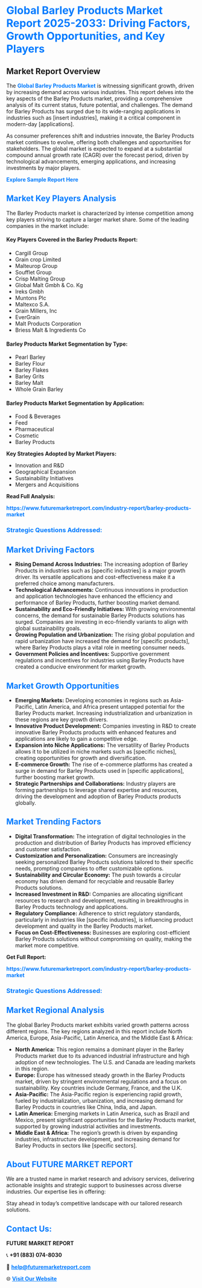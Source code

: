 <h1 style="color: #007BFF;">Global Barley Products Market Report 2025-2033: Driving Factors, Growth Opportunities, and Key Players</h1>

<section id="overview">
<h2>Market Report Overview</h2>
<p>The <a href="https://www.futuremarketreport.com/industry-report/barley-products-market" style="color: #007BFF; text-decoration: none;"><strong>Global Barley Products Market</strong></a> is witnessing significant growth, driven by increasing demand across various industries. This report delves into the key aspects of the Barley Products market, providing a comprehensive analysis of its current status, future potential, and challenges. The demand for Barley Products has surged due to its wide-ranging applications in industries such as [insert industries], making it a critical component in modern-day [applications].</p>
<p>As consumer preferences shift and industries innovate, the Barley Products market continues to evolve, offering both challenges and opportunities for stakeholders. The global market is expected to expand at a substantial compound annual growth rate (CAGR) over the forecast period, driven by technological advancements, emerging applications, and increasing investments by major players.</p>
</section>

<section id="overview">
<p><a href="https://www.futuremarketreport.com/request-sample/reportId=111527" style="color: #007BFF; text-decoration: none;"><strong>Explore Sample Report Here</strong></a></p>
</section>

<section id="key-players">
<h2 style="color: #007BFF;">Market Key Players Analysis</h2>
<p>The Barley Products market is characterized by intense competition among key players striving to capture a larger market share. Some of the leading companies in the market include:</p>
<h4>Key Players Covered in the Barley Products Report:</h4>
<ul><li>Cargill Group</li><li>Grain crop Limited</li><li>Malteurop Group</li><li>Soufflet Group</li><li>Crisp Malting Group</li><li>Global Malt Gmbh &amp; Co. Kg</li><li>Ireks Gmbh</li><li>Muntons Plc</li><li>Maltexco S.A.</li><li>Grain Millers, Inc</li><li>EverGrain</li><li>Malt Products Corporation</li><li>Briess Malt &amp; Ingredients Co</li></ul>
<h4>Barley Products Market Segmentation by Type:</h4>
<ul><li>Pearl Barley</li><li>Barley Flour</li><li>Barley Flakes</li><li>Barley Grits</li><li>Barley Malt</li><li>Whole Grain Barley</li></ul>

<h4>Barley Products Market Segmentation by Application:</h4>
<ul><li>Food &amp; Beverages</li><li>Feed</li><li>Pharmaceutical</li><li>Cosmetic</li><li>Barley Products</li></ul>
<p><strong>Key Strategies Adopted by Market Players:</strong></p>
<ul>
<li>Innovation and R&D</li>
<li>Geographical Expansion</li>
<li>Sustainability Initiatives</li>
<li>Mergers and Acquisitions</li>
</ul>
</section>

<section>
<p><strong>Read Full Analysis: </strong></p><a href="https://www.futuremarketreport.com/industry-report/barley-products-market" style="color: #007BFF; text-decoration: none;"><strong>https://www.futuremarketreport.com/industry-report/barley-products-market</strong></a>
<h3 style="color: #007BFF;">Strategic Questions Addressed:</h3>
</section>

<section id="driving-factors">
<h2 style="color: #007BFF;">Market Driving Factors</h2>
<ul>
<li><strong>Rising Demand Across Industries:</strong> The increasing adoption of Barley Products in industries such as [specific industries] is a major growth driver. Its versatile applications and cost-effectiveness make it a preferred choice among manufacturers.</li>
<li><strong>Technological Advancements:</strong> Continuous innovations in production and application technologies have enhanced the efficiency and performance of Barley Products, further boosting market demand.</li>
<li><strong>Sustainability and Eco-Friendly Initiatives:</strong> With growing environmental concerns, the demand for sustainable Barley Products solutions has surged. Companies are investing in eco-friendly variants to align with global sustainability goals.</li>
<li><strong>Growing Population and Urbanization:</strong> The rising global population and rapid urbanization have increased the demand for [specific products], where Barley Products plays a vital role in meeting consumer needs.</li>
<li><strong>Government Policies and Incentives:</strong> Supportive government regulations and incentives for industries using Barley Products have created a conducive environment for market growth.</li>
</ul>
</section>

<section id="growth-opportunities">
<h2 style="color: #007BFF;">Market Growth Opportunities</h2>
<ul>
<li><strong>Emerging Markets:</strong> Developing economies in regions such as Asia-Pacific, Latin America, and Africa present untapped potential for the Barley Products market. Increasing industrialization and urbanization in these regions are key growth drivers.</li>
<li><strong>Innovative Product Development:</strong> Companies investing in R&D to create innovative Barley Products products with enhanced features and applications are likely to gain a competitive edge.</li>
<li><strong>Expansion into Niche Applications:</strong> The versatility of Barley Products allows it to be utilized in niche markets such as [specific niches], creating opportunities for growth and diversification.</li>
<li><strong>E-commerce Growth:</strong> The rise of e-commerce platforms has created a surge in demand for Barley Products used in [specific applications], further boosting market growth.</li>
<li><strong>Strategic Partnerships and Collaborations:</strong> Industry players are forming partnerships to leverage shared expertise and resources, driving the development and adoption of Barley Products products globally.</li>
</ul>
</section>

<section id="trending-factors">
<h2 style="color: #007BFF;">Market Trending Factors</h2>
<ul>
<li><strong>Digital Transformation:</strong> The integration of digital technologies in the production and distribution of Barley Products has improved efficiency and customer satisfaction.</li>
<li><strong>Customization and Personalization:</strong> Consumers are increasingly seeking personalized Barley Products solutions tailored to their specific needs, prompting companies to offer customizable options.</li>
<li><strong>Sustainability and Circular Economy:</strong> The push towards a circular economy has driven demand for recyclable and reusable Barley Products solutions.</li>
<li><strong>Increased Investment in R&D:</strong> Companies are allocating significant resources to research and development, resulting in breakthroughs in Barley Products technology and applications.</li>
<li><strong>Regulatory Compliance:</strong> Adherence to strict regulatory standards, particularly in industries like [specific industries], is influencing product development and quality in the Barley Products market.</li>
<li><strong>Focus on Cost-Effectiveness:</strong> Businesses are exploring cost-efficient Barley Products solutions without compromising on quality, making the market more competitive.</li>
</ul>
</section>

<section>
<p><strong>Get Full Report: </strong></p><a href="https://www.futuremarketreport.com/industry-report/barley-products-market" style="color: #007BFF; text-decoration: none;"><strong>https://www.futuremarketreport.com/industry-report/barley-products-market</strong></a>
<h3 style="color: #007BFF;">Strategic Questions Addressed:</h3>
</section>


<section id="regional-analysis">
<h2 style="color: #007BFF;">Market Regional Analysis</h2>
<p>The global Barley Products market exhibits varied growth patterns across different regions. The key regions analyzed in this report include North America, Europe, Asia-Pacific, Latin America, and the Middle East & Africa:</p>
<ul>
<li><strong>North America:</strong> This region remains a dominant player in the Barley Products market due to its advanced industrial infrastructure and high adoption of new technologies. The U.S. and Canada are leading markets in this region.</li>
<li><strong>Europe:</strong> Europe has witnessed steady growth in the Barley Products market, driven by stringent environmental regulations and a focus on sustainability. Key countries include Germany, France, and the U.K.</li>
<li><strong>Asia-Pacific:</strong> The Asia-Pacific region is experiencing rapid growth, fueled by industrialization, urbanization, and increasing demand for Barley Products in countries like China, India, and Japan.</li>
<li><strong>Latin America:</strong> Emerging markets in Latin America, such as Brazil and Mexico, present significant opportunities for the Barley Products market, supported by growing industrial activities and investments.</li>
<li><strong>Middle East & Africa:</strong> The region’s growth is driven by expanding industries, infrastructure development, and increasing demand for Barley Products in sectors like [specific sectors].</li>
</ul>
</section>

<footer>
<h2 style="color: #007BFF;">About FUTURE MARKET REPORT</h2>
<p>We are a trusted name in market research and advisory services, delivering actionable insights and strategic support to businesses across diverse industries. Our expertise lies in offering:</p>

<p>Stay ahead in today’s competitive landscape with our tailored research solutions.</p>

<h2 style="color: #007BFF;">Contact Us:</h2>
<p><strong>FUTURE MARKET REPORT</strong></p>
<p>📞 <strong>+91 (883) 074-8030</strong></p>
<p>📧 <strong><a href="mailto:help@futuremarketreport.com" style="color: #007BFF;">help@futuremarketreport.com</a></strong></p>
<p>🌐 <strong><a href="https://www.futuremarketreport.com/" style="color: #007BFF;">Visit Our Website</a></strong></p>
</footer>